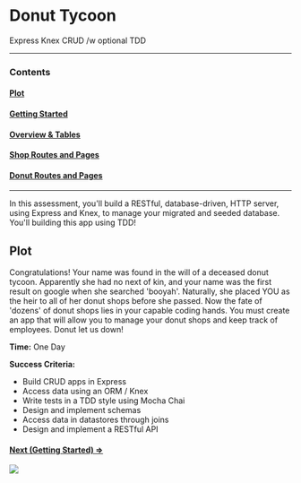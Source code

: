 
# Donut Tycoon
Express Knex CRUD /w optional TDD

-----------------------
### Contents

#### [Plot](readme.md)

#### [Getting Started](getting_started.md)

#### [Overview & Tables](overview.md)

#### [Shop Routes and Pages](shop_routes_pages.md)

#### [Donut Routes and Pages](donut_routes_pages.md)
-------------------------


In this assessment, you'll build a RESTful, database-driven, HTTP server, using Express and Knex, to manage your migrated and seeded database.  You'll building this app using TDD!

## Plot

Congratulations! Your name was found in the will of a deceased donut tycoon.  Apparently she had no next of kin, and your name was the first result on google when she searched 'booyah'.  Naturally, she placed YOU as the heir to all of her donut shops before she passed.  Now the fate of 'dozens' of donut shops lies in your capable coding hands.  You must create an app that will allow you to manage your donut shops and keep track of employees. Donut let us down!


**Time:** One Day

**Success Criteria:**
 - Build CRUD apps in Express
 - Access data using an ORM / Knex
 - Write tests in a TDD style using Mocha Chai
 - Design and implement schemas
 - Access data in datastores through joins
 - Design and implement a RESTful API

#### [Next (Getting Started) ⇒](getting_started.md)


![](http://i.giphy.com/BITvRdLetPEf6.gif)

